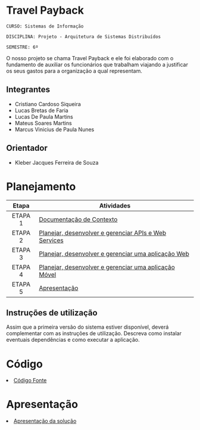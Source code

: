 # Travel Payback

`CURSO: Sistemas de Informação`

`DISCIPLINA: Projeto - Arquitetura de Sistemas Distribuídos`

`SEMESTRE: 6º`

O nosso projeto se chama Travel Payback e ele foi elaborado com o fundamento de auxiliar os funcionários que trabalham viajando a justificar os seus gastos para a organização a qual representam.

## Integrantes

* Cristiano Cardoso Siqueira
* Lucas Bretas de Faria
* Lucas De Paula Martins
* Mateus Soares Martins
* Marcus Vinicius de Paula Nunes

## Orientador

* Kleber Jacques Ferreira de Souza


# Planejamento

| Etapa         | Atividades |
|  :----:   | ----------- |
| ETAPA 1         |[Documentação de Contexto](docs/contexto.md) <br> |
| ETAPA 2         |[Planejar, desenvolver e gerenciar APIs e Web Services](docs/backend-apis.md) <br> |
| ETAPA 3         |[Planejar, desenvolver e gerenciar uma aplicação Web](docs/frontend-web.md) |
| ETAPA 4        |[Planejar, desenvolver e gerenciar uma aplicação Móvel](docs/frontend-mobile.md) <br>  |
| ETAPA 5         | [Apresentação](presentation/README.md) |
## Instruções de utilização

Assim que a primeira versão do sistema estiver disponível, deverá complementar com as instruções de utilização. Descreva como instalar eventuais dependências e como executar a aplicação.

# Código

<li><a href="src/README.md"> Código Fonte</a></li>

# Apresentação

<li><a href="presentation/README.md"> Apresentação da solução</a></li>
